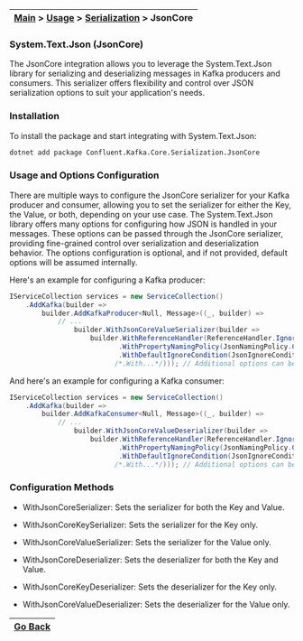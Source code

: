 | [Main](/README.md) > [Usage](/docs/Usage.md) > [Serialization](/docs/Serialization/Serialization.md) > JsonCore |
|-----------------------------------------------------------------------------------------------------------------|

### System.Text.Json (JsonCore)

The JsonCore integration allows you to leverage the System.Text.Json library for serializing and deserializing messages in Kafka producers and consumers. This serializer offers flexibility and control over JSON serialization options to suit your application's needs.

### Installation

To install the package and start integrating with System.Text.Json:
```bash
dotnet add package Confluent.Kafka.Core.Serialization.JsonCore
```

### Usage and Options Configuration

There are multiple ways to configure the JsonCore serializer for your Kafka producer and consumer, allowing you to set the serializer for either the Key, the Value, or both, depending on your use case. The System.Text.Json library offers many options for configuring how JSON is handled in your messages. These options can be passed through the JsonCore serializer, providing fine-grained control over serialization and deserialization behavior. The options configuration is optional, and if not provided, default options will be assumed internally.

Here's an example for configuring a Kafka producer:

```C#
IServiceCollection services = new ServiceCollection()
    .AddKafka(builder =>
        builder.AddKafkaProducer<Null, Message>((_, builder) =>
            // ...
                builder.WithJsonCoreValueSerializer(builder => 
                    builder.WithReferenceHandler(ReferenceHandler.IgnoreCycles) // Handles circular references
                           .WithPropertyNamingPolicy(JsonNamingPolicy.CamelCase) // Uses camelCase naming
                           .WithDefaultIgnoreCondition(JsonIgnoreCondition.WhenWritingNull) // Ignores null properties
                          /*.With...*/))); // Additional options can be added here
```

And here's an example for configuring a Kafka consumer:

```C#
IServiceCollection services = new ServiceCollection()
    .AddKafka(builder =>
        builder.AddKafkaConsumer<Null, Message>((_, builder) =>
            // ...
                builder.WithJsonCoreValueDeserializer(builder => 
                    builder.WithReferenceHandler(ReferenceHandler.IgnoreCycles) // Handles circular references
                           .WithPropertyNamingPolicy(JsonNamingPolicy.CamelCase) // Uses camelCase naming
                           .WithDefaultIgnoreCondition(JsonIgnoreCondition.WhenWritingNull) // Ignores null properties
                          /*.With...*/))); // Additional options can be added here
```

### Configuration Methods

- WithJsonCoreSerializer: Sets the serializer for both the Key and Value.
- WithJsonCoreKeySerializer: Sets the serializer for the Key only.
- WithJsonCoreValueSerializer: Sets the serializer for the Value only.

- WithJsonCoreDeserializer: Sets the deserializer for both the Key and Value.
- WithJsonCoreKeyDeserializer: Sets the deserializer for the Key only.
- WithJsonCoreValueDeserializer: Sets the deserializer for the Value only.

| [Go Back](/docs/Serialization/Serialization.md) |
|-------------------------------------------------| 